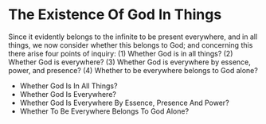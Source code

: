 # The Existence Of God In Things

Since it evidently belongs to the infinite to be present everywhere, and in all things, we now consider whether this belongs to God; and concerning this there arise four points of inquiry:
(1) Whether God is in all things?
(2) Whether God is everywhere?
(3) Whether God is everywhere by essence, power, and presence?
(4) Whether to be everywhere belongs to God alone?

* Whether God Is In All Things?
* Whether God Is Everywhere?
* Whether God Is Everywhere By Essence, Presence And Power?
* Whether To Be Everywhere Belongs To God Alone?